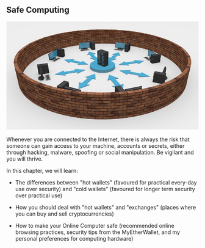 ## Safe Computing

![](/assets/network-2081171__480.jpg)

Whenever you are connected to the Internet, there is always the risk that someone can gain access to your machine, accounts or secrets, either through hacking, malware, spoofing or social manipulation. Be vigilant and you will thrive.

In this chapter, we will learn:

- The differences between "hot wallets" (favoured for practical every-day use over security) and "cold wallets" (favoured for longer term security over practical use)

- How you should deal with "hot wallets" and "exchanges" (places where you can buy and sell cryptocurrencies)

- How to make your Online Computer safe (recommended online browsing practices, security tips from the MyEtherWallet, and my personal preferences for computing hardware)